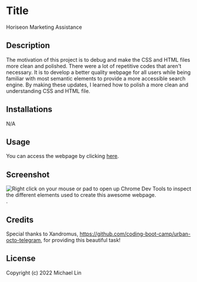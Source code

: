 # Title
Horiseon Marketing Assistance

## Description
The motivation of this project is to debug and make the CSS and HTML files more clean and polished. There were a lot of repetitive codes that aren't necessary. It is to develop a better quality webpage for all users while being familiar with most semantic elements to provide a more accessible search engine. By making these updates, I learned how to polish a more clean and understanding CSS and HTML file.

## Installations
N/A

## Usage
You can access the webpage by clicking [here](https://michaelx626.github.io/Horiseon-Marketing-Assistance/Develop/index.html).

## Screenshot

![Right click on your mouse or pad to open up Chrome Dev Tools to inspect the different elements used to create this awesome webpage.](https://github.com/Michaelx626/Horiseon-Marketing-Assistance/blob/main/Develop/assets/images/Screen%20Shot%202022-12-07%20at%208.26.10%20PM.png).

## Credits
Special thanks to Xandromus, https://github.com/coding-boot-camp/urban-octo-telegram, for providing this beautiful task!

## License
Copyright (c) 2022 Michael Lin
